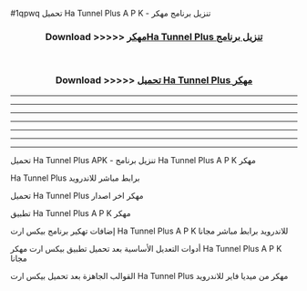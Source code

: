 #1qpwq تحميل Ha Tunnel Plus  A P K - تنزيل برنامج مهكر



<div align="center">
<h3>Download >>>>> <a href="https://runaway1.web.app/?sq=Ha Tunnel Plus ">مهكرHa Tunnel Plus  تنزيل برنامج</a></h3><br>

<h3>Download >>>>> <a href="https://runaway1.web.app/?sq=Ha Tunnel Plus ">تحميل Ha Tunnel Plus  مهكر</a></h3>
</div>


----------------------------------------------------------

----------------------------------------------------------

----------------------------------------------------------

----------------------------------------------------------

----------------------------------------------------------

----------------------------------------------------------

----------------------------------------------------------

تحميل Ha Tunnel Plus  APK - تنزيل برنامج Ha Tunnel Plus  A P K مهكر

Ha Tunnel Plus  برابط مباشر للاندرويد

تحميل Ha Tunnel Plus  مهكر اخر اصدار

تطبيق Ha Tunnel Plus  A P K مهكر

إضافات تهكير برنامج بيكس ارت Ha Tunnel Plus  A P K للاندرويد برابط مباشر مجانا

أدوات التعديل الأساسية بعد تحميل تطبيق بيكس ارت مهكر Ha Tunnel Plus  A P K مجانا

القوالب الجاهزة بعد تحميل بيكس ارت Ha Tunnel Plus  مهكر من ميديا فاير للاندرويد


